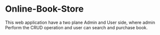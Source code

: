 # Online-Book-Store
This web application have a two plane Admin and User side, where admin Perform the CRUD operation and user can search and purchase book.

